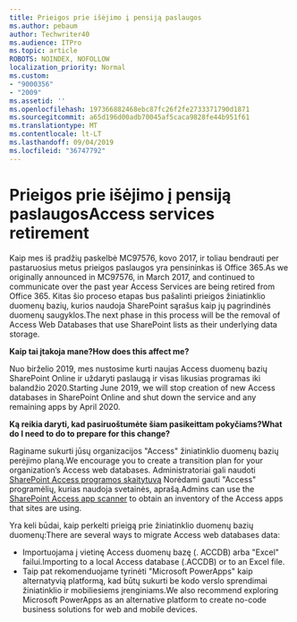 ```yaml
---
title: Prieigos prie išėjimo į pensiją paslaugos
ms.author: pebaum
author: Techwriter40
ms.audience: ITPro
ms.topic: article
ROBOTS: NOINDEX, NOFOLLOW
localization_priority: Normal
ms.custom:
- "9000356"
- "2009"
ms.assetid: ''
ms.openlocfilehash: 197366882468ebc87fc26f2fe2733371790d1871
ms.sourcegitcommit: a65d196d00adb70045af5caca9828fe44b951f61
ms.translationtype: MT
ms.contentlocale: lt-LT
ms.lasthandoff: 09/04/2019
ms.locfileid: "36747792"
---
```

# <a name="access-services-retirement"></a><span data-ttu-id="19f5b-102">Prieigos prie išėjimo į pensiją paslaugos</span><span class="sxs-lookup"><span data-stu-id="19f5b-102">Access services retirement</span></span>

<span data-ttu-id="19f5b-103">Kaip mes iš pradžių paskelbė MC97576, kovo 2017, ir toliau bendrauti per pastaruosius metus prieigos paslaugos yra pensininkas iš Office 365.</span><span class="sxs-lookup"><span data-stu-id="19f5b-103">As we originally announced in MC97576, in March 2017, and continued to communicate over the past year Access Services are being retired from Office 365.</span></span> <span data-ttu-id="19f5b-104">Kitas šio proceso etapas bus pašalinti prieigos žiniatinklio duomenų bazių, kurios naudoja SharePoint sąrašus kaip jų pagrindinės duomenų saugyklos.</span><span class="sxs-lookup"><span data-stu-id="19f5b-104">The next phase in this process will be the removal of Access Web Databases that use SharePoint lists as their underlying data storage.</span></span>

<span data-ttu-id="19f5b-105">**Kaip tai įtakoja mane?**</span><span class="sxs-lookup"><span data-stu-id="19f5b-105">**How does this affect me?**</span></span>

<span data-ttu-id="19f5b-106">Nuo birželio 2019, mes nustosime kurti naujas Access duomenų bazių SharePoint Online ir uždaryti paslaugą ir visas likusias programas iki balandžio 2020.</span><span class="sxs-lookup"><span data-stu-id="19f5b-106">Starting June 2019, we will stop creation of new Access databases in SharePoint Online and shut down the service and any remaining apps by April 2020.</span></span>

<span data-ttu-id="19f5b-107">**Ką reikia daryti, kad pasiruoštumėte šiam pasikeittam pokyčiams?**</span><span class="sxs-lookup"><span data-stu-id="19f5b-107">**What do I need to do to prepare for this change?**</span></span>

<span data-ttu-id="19f5b-108">Raginame sukurti jūsų organizacijos "Access" žiniatinklio duomenų bazių perėjimo planą.</span><span class="sxs-lookup"><span data-stu-id="19f5b-108">We encourage you to create a transition plan for your organization’s Access web databases.</span></span> <span data-ttu-id="19f5b-109">Administratoriai gali naudoti [SharePoint Access programos skaitytuvą](https://github.com/SharePoint/PnP-Tools/tree/master/Solutions/SharePoint.AccessApp.Scanner) Norėdami gauti "Access" programėlių, kurias naudoja svetainės, aprašą.</span><span class="sxs-lookup"><span data-stu-id="19f5b-109">Admins can use the [SharePoint Access app scanner](https://github.com/SharePoint/PnP-Tools/tree/master/Solutions/SharePoint.AccessApp.Scanner) to obtain an inventory of the Access apps that sites are using.</span></span>

<span data-ttu-id="19f5b-110">Yra keli būdai, kaip perkelti prieigą prie žiniatinklio duomenų bazių duomenų:</span><span class="sxs-lookup"><span data-stu-id="19f5b-110">There are several ways to migrate Access web databases data:</span></span>

- <span data-ttu-id="19f5b-111">Importuojama į vietinę Access duomenų bazę (. ACCDB) arba "Excel" failui.</span><span class="sxs-lookup"><span data-stu-id="19f5b-111">Importing to a local Access database (.ACCDB) or to an Excel file.</span></span>
- <span data-ttu-id="19f5b-112">Taip pat rekomenduojame tyrinėti "Microsoft PowerApps" kaip alternatyvią platformą, kad būtų sukurti be kodo verslo sprendimai žiniatinklio ir mobiliesiems įrenginiams.</span><span class="sxs-lookup"><span data-stu-id="19f5b-112">We also recommend exploring Microsoft PowerApps as an alternative platform to create no-code business solutions for web and mobile devices.</span></span>